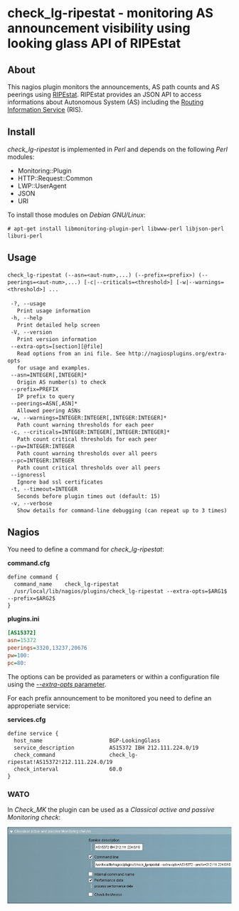 check_lg-ripestat - monitoring AS announcement visibility using looking glass API of RIPEstat
=============================================================================================

About
-----

This nagios plugin monitors the announcements, AS path counts and AS peerings
using [RIPEstat](https://stat.ripe.net/index/about-ripestat). RIPEstat provides an JSON API to access informations about
Autonomous System (AS) including the [Routing Information Service](https://www.ripe.net/analyse/internet-measurements/routing-information-service-ris/routing-information-service-ris) (RIS).


Install
-------

*check_lg-ripestat* is implemented in *Perl* and depends on the following *Perl* modules:
- Monitoring::Plugin
- HTTP::Request::Common
- LWP::UserAgent
- JSON
- URI

To install those modules on *Debian GNU/Linux*:

```console
# apt-get install libmonitoring-plugin-perl libwww-perl libjson-perl liburi-perl
```

Usage
-----

```console
check_lg-ripestat (--asn=<aut-num>,...) (--prefix=<prefix>) (--peerings=<aut-num>,...) [-c|--criticals=<threshold>] [-w|--warnings=<threshold>] ...

 -?, --usage
   Print usage information
 -h, --help
   Print detailed help screen
 -V, --version
   Print version information
 --extra-opts=[section][@file]
   Read options from an ini file. See http://nagiosplugins.org/extra-opts
   for usage and examples.
 --asn=INTEGER[,INTEGER]*
   Origin AS number(s) to check
 --prefix=PREFIX
   IP prefix to query
 --peerings=ASN[,ASN]*
   Allowed peering ASNs
 -w, --warnings=INTEGER:INTEGER[,INTEGER:INTEGER]*
   Path count warning thresholds for each peer
 -c, --criticals=INTEGER:INTEGER[,INTEGER:INTEGER]*
   Path count critical thresholds for each peer
 --pw=INTEGER:INTEGER
   Path count warning thresholds over all peers
 --pc=INTEGER:INTEGER
   Path count critical thresholds over all peers
 --ignoressl
   Ignore bad ssl certificates
 -t, --timeout=INTEGER
   Seconds before plugin times out (default: 15)
 -v, --verbose
   Show details for command-line debugging (can repeat up to 3 times)
```


Nagios
------

You need to define a command for *check_lg-ripestat*:

**command.cfg**
```
define command {
  command_name    check_lg-ripestat
  /usr/local/lib/nagios/plugins/check_lg-ripestat --extra-opts=$ARG1$ --prefix=$ARG2$
}
```

**plugins.ini**
```ini
[AS15372]
asn=15372
peerings=3320,13237,20676
pw=100:
pc=80:
```

The options can be provided as parameters or within a configuration file using
the [*--extra-opts* parameter](http://nagios-plugins.org/doc/extra-opts.html).

For each prefix announcement to be monitored you need to define an approperiate
service:

**services.cfg**
```
define service {
  host_name                     BGP-LookingGlass
  service_description           AS15372 IBH 212.111.224.0/19
  check_command                 check_lg-ripestat!AS15372!212.111.224.0/19
  check_interval                60.0
}
```

### WATO

In *Check_MK* the plugin can be used as a *Classical active and passive
Monitoring check*:

![WATO][screenshot]

[screenshot]: wato.jpg
